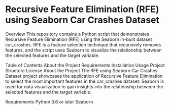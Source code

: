 # Recursive Feature Elimination (RFE) using Seaborn Car Crashes Dataset
Overview
This repository contains a Python script that demonstrates Recursive Feature Elimination (RFE) using the Seaborn in-built dataset car_crashes. RFE is a feature selection technique that recursively removes features, and the script uses Seaborn to visualize the relationship between the selected features and the target variable.

Table of Contents
About the Project
Requirements
Installation
Usage
Project Structure
License
About the Project
The RFE using Seaborn Car Crashes Dataset project showcases the application of Recursive Feature Elimination to select the most important features in the car_crashes dataset. Seaborn is used for data visualization to gain insights into the relationship between the selected features and the target variable.

Requirements
Python 3.6 or later
Seaborn
